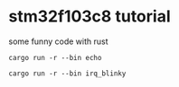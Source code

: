 # stm32f103c8 tutorial

some funny code with rust

```
cargo run -r --bin echo

cargo run -r --bin irq_blinky
```
